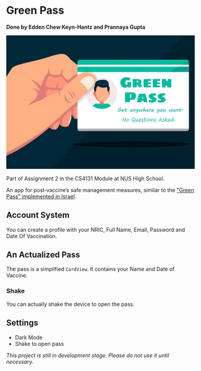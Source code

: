 # Green Pass
**Done by Edden Chew Keyn-Hantz and Prannaya Gupta**
<p align="center">
  <img src="./img/logo.jpg" alt="Green Pass">
</p>
Part of Assignment 2 in the CS4131 Module at NUS High School.

An app for post‐vaccine’s safe management measures, similar to the ["Green Pass" implemented in Israel](https://www.dw.com/en/israel-reopens-economy-after-covid-vaccine-success/a-56642980).

## Account System

You can create a profile with your NRIC, Full Name, Email, Password and Date Of Vaccination.

## An Actualized Pass

The pass is a simplified `CardView`. It contains your Name and Date of Vaccine.

### Shake

You can actually shake the device to open the pass.

## Settings

- Dark Mode
- Shake to open pass



_This project is still in development stage. Please do not use it until necessary._